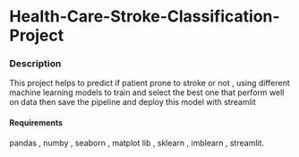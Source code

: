 # Health-Care-Stroke-Classification-Project
### Description 
This project helps to predict if patient prone to stroke or not , using different machine learning models to train and select the best one that perform well on data then save the pipeline and deploy this model with streamlit 
#### Requirements
pandas , numby , seaborn , matplot lib , sklearn , imblearn , streamlit.

